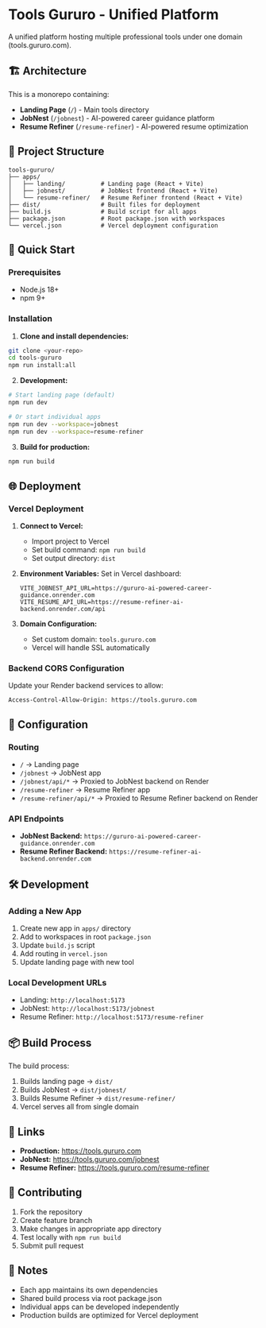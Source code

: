 # Tools Gururo - Unified Platform

A unified platform hosting multiple professional tools under one domain (tools.gururo.com).

## 🏗️ Architecture

This is a monorepo containing:
- **Landing Page** (`/`) - Main tools directory
- **JobNest** (`/jobnest`) - AI-powered career guidance platform
- **Resume Refiner** (`/resume-refiner`) - AI-powered resume optimization

## 📁 Project Structure

```
tools-gururo/
├── apps/
│   ├── landing/          # Landing page (React + Vite)
│   ├── jobnest/          # JobNest frontend (React + Vite)
│   └── resume-refiner/   # Resume Refiner frontend (React + Vite)
├── dist/                 # Built files for deployment
├── build.js              # Build script for all apps
├── package.json          # Root package.json with workspaces
└── vercel.json           # Vercel deployment configuration
```

## 🚀 Quick Start

### Prerequisites
- Node.js 18+ 
- npm 9+

### Installation

1. **Clone and install dependencies:**
```bash
git clone <your-repo>
cd tools-gururo
npm run install:all
```

2. **Development:**
```bash
# Start landing page (default)
npm run dev

# Or start individual apps
npm run dev --workspace=jobnest
npm run dev --workspace=resume-refiner
```

3. **Build for production:**
```bash
npm run build
```

## 🌐 Deployment

### Vercel Deployment

1. **Connect to Vercel:**
   - Import project to Vercel
   - Set build command: `npm run build`
   - Set output directory: `dist`

2. **Environment Variables:**
   Set in Vercel dashboard:
   ```
   VITE_JOBNEST_API_URL=https://gururo-ai-powered-career-guidance.onrender.com
   VITE_RESUME_API_URL=https://resume-refiner-ai-backend.onrender.com/api
   ```

3. **Domain Configuration:**
   - Set custom domain: `tools.gururo.com`
   - Vercel will handle SSL automatically

### Backend CORS Configuration

Update your Render backend services to allow:
```
Access-Control-Allow-Origin: https://tools.gururo.com
```

## 🔧 Configuration

### Routing
- `/` → Landing page
- `/jobnest` → JobNest app
- `/jobnest/api/*` → Proxied to JobNest backend on Render
- `/resume-refiner` → Resume Refiner app  
- `/resume-refiner/api/*` → Proxied to Resume Refiner backend on Render

### API Endpoints
- **JobNest Backend:** `https://gururo-ai-powered-career-guidance.onrender.com`
- **Resume Refiner Backend:** `https://resume-refiner-ai-backend.onrender.com`

## 🛠️ Development

### Adding a New App

1. Create new app in `apps/` directory
2. Add to workspaces in root `package.json`
3. Update `build.js` script
4. Add routing in `vercel.json`
5. Update landing page with new tool

### Local Development URLs
- Landing: `http://localhost:5173`
- JobNest: `http://localhost:5173/jobnest`
- Resume Refiner: `http://localhost:5173/resume-refiner`

## 📦 Build Process

The build process:
1. Builds landing page → `dist/`
2. Builds JobNest → `dist/jobnest/`
3. Builds Resume Refiner → `dist/resume-refiner/`
4. Vercel serves all from single domain

## 🔗 Links

- **Production:** https://tools.gururo.com
- **JobNest:** https://tools.gururo.com/jobnest
- **Resume Refiner:** https://tools.gururo.com/resume-refiner

## 🤝 Contributing

1. Fork the repository
2. Create feature branch
3. Make changes in appropriate app directory
4. Test locally with `npm run build`
5. Submit pull request

## 📝 Notes

- Each app maintains its own dependencies
- Shared build process via root package.json
- Individual apps can be developed independently
- Production builds are optimized for Vercel deployment
